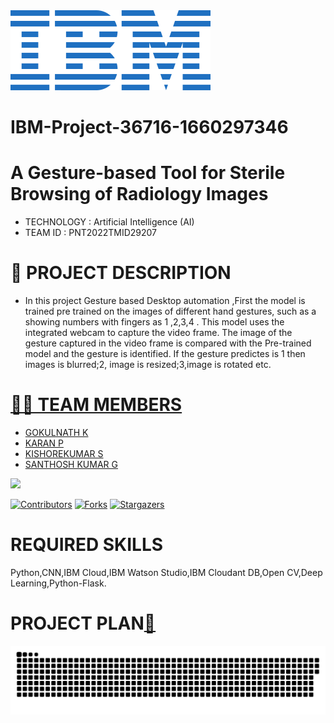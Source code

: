 
<!-- PROJECT LOGO -->

  <a href="https://github.com/IBM-EPBL/IBM-Project-36716-1660297346">
    <img src="https://raw.githubusercontent.com/FaraazAhmedC/FaraazAhmedC/main/IBM_logo.svg.png" alt="Logo" width="320" height="128">
 
 </a>

<br />

<div align= left>
  
  # **IBM-Project-36716-1660297346**
  
</div>


# **A Gesture-based Tool for Sterile Browsing of Radiology Images**

- TECHNOLOGY : Artificial Intelligence (AI)
- TEAM ID : PNT2022TMID29207

# **📒 PROJECT DESCRIPTION**
- In this project Gesture based Desktop automation ,First the model is trained pre trained on the images of different hand gestures, such as a showing numbers with fingers as 1 ,2,3,4 . This model uses the integrated webcam to capture the video frame. The image of the gesture captured in the video frame is compared with  the Pre-trained model and the gesture is identified. If the gesture predictes is 1 then images is blurred;2, image is resized;3,image is rotated etc.

<a href="https://drive.google.com/file/d/1D-2vKainjitiVjfF-lpuG0WRV0btEbdM/view?usp=drivesdk">

# **👨‍💻 TEAM MEMBERS**
-  GOKULNATH K
-  KARAN P
-  KISHOREKUMAR S 
- SANTHOSH KUMAR G



<img src = "https://contrib.rocks/image?repo=IBM-EPBL/IBM-Project-36716-1660297346"/>

[![Contributors][contributors-shield]][contributors-url]
[![Forks][forks-shield]][forks-url]
[![Stargazers][stars-shield]][stars-url]



# REQUIRED SKILLS

Python,CNN,IBM Cloud,IBM Watson Studio,IBM Cloudant DB,Open CV,Deep Learning,Python-Flask.

# **PROJECT PLAN**[📖](https://drive.google.com/file/d/1JGdRjevCCdO0Ld6N2eW2PblcOMvUsp8h/view?usp=sharing)

![Snake animation](https://github.com/FaraazAhmedC/FaraazAhmedC/blob/main/snake%20grid.svg)

<!-- MARKDOWN LINKS & IMAGES -->
<!-- https://www.markdownguide.org/basic-syntax/#reference-style-links -->
[contributors-shield]: https://img.shields.io/github/contributors/IBM-EPBL/IBM-Project-17477-1659672111.svg?style=for-the-badge
[contributors-url]:https://github.com/IBM-EPBL/IBM-Project-36716-1660297346/graphs/contributors
[forks-shield]:https://img.shields.io/github/forks/IBM-EPBL/IBM-Project-17477-1659672111.svg?style=for-the-badge
[forks-url]:https://github.com/IBM-EPBL/IBM-Project-36716-1660297346/network/members
[stars-shield]: https://img.shields.io/github/stars/IBM-EPBL/IBM-Project-17477-1659672111.svg?style=for-the-badge
[stars-url]:https://github.com/IBM-EPBL/IBM-Project-36716-1660297346/stargazers
